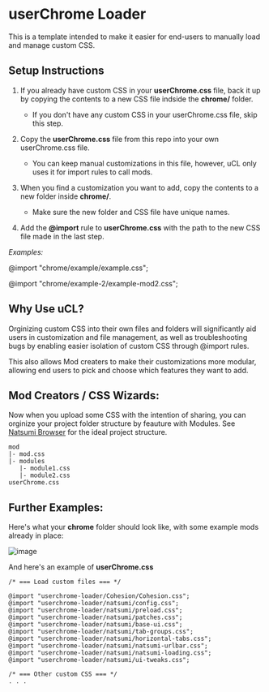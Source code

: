 # userChrome Loader
This is a template intended to make it easier for end-users to manually load and manage custom CSS.

## Setup Instructions

1. If you already have custom CSS in your **userChrome.css** file, back it up by copying the contents to a new CSS file indside the **chrome/** folder.
  
   - If you don't have any custom CSS in your userChrome.css file, skip this step.

2. Copy the **userChrome.css** file from this repo into your own userChrome.css file. 

   - You can keep manual customizations in this file, however, uCL only uses it for import rules to call mods. 

3. When you find a customization you want to add, copy the contents to a new folder inside **chrome/**.

   - Make sure the new folder and CSS file have unique names. 

4. Add the **@import** rule to **userChrome.css** with the path to the new CSS file made in the last step. 

*Examples:*

@import "chrome/example/example.css";

@import "chrome/example-2/example-mod2.css";

## Why Use uCL?

Orginizing custom CSS into their own files and folders will significantly aid users in customization and file management, as well as troubleshooting bugs by enabling easier isolation of custom CSS through @import rules. 

This also allows Mod creaters to make their customizations more modular, allowing end users to pick and choose which features they want to add. 

## Mod Creators / CSS Wizards:
Now when you upload some CSS with the intention of sharing, you can orginize your project folder structure by feauture with Modules. See [Natsumi Browser](https://github.com/greeeen-dev/natsumi-browser/tree/main) for the ideal project structure.

```
mod
|- mod.css
|- modules
   |- module1.css
   |- module2.css
userChrome.css
```

## Further Examples:

Here's what your **chrome** folder should look like, with some example mods already in place:

![image](https://github.com/user-attachments/assets/3306ce43-fafe-406c-9a7f-dba00bac2fe0)

And here's an example of **userChrome.css**

```
/* === Load custom files === */

@import "userchrome-loader/Cohesion/Cohesion.css";
@import "userchrome-loader/natsumi/config.css";
@import "userchrome-loader/natsumi/preload.css";
@import "userchrome-loader/natsumi/patches.css";
@import "userchrome-loader/natsumi/base-ui.css";
@import "userchrome-loader/natsumi/tab-groups.css";
@import "userchrome-loader/natsumi/horizontal-tabs.css";
@import "userchrome-loader/natsumi/natsumi-urlbar.css";
@import "userchrome-loader/natsumi/natsumi-loading.css";
@import "userchrome-loader/natsumi/ui-tweaks.css";

/* === Other custom CSS === */
. . .
```


